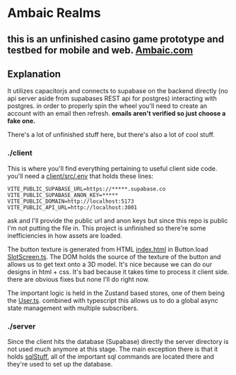 # Ambaic Realms

## this is an unfinished casino game prototype and testbed for mobile and web. [Ambaic.com](https://ambaic.com/)

## Explanation

It utilizes capacitorjs and connects to supabase on the backend directly (no api server aside from supabases REST api for postgres) interacting with postgres.  in order to properly spin the wheel you'll need to create an account with an email then refresh.  **emails aren't verified so just choose a fake one.**

There's a lot of unfinished stuff here, but there's also a lot of cool stuff.

### ./client

This is where you'll find everything pertaining to useful client side code.  you'll need a [client/src/.env](client/src/.env) that holds these lines:
```
VITE_PUBLIC_SUPABASE_URL=https://*****.supabase.co
VITE_PUBLIC_SUPABASE_ANON_KEY=*****
VITE_PUBLIC_DOMAIN=http://localhost:5173
VITE_PUBLIC_API_URL=http://localhost:3001
```

ask and I'll provide the public url and anon keys but since this repo is public I'm not putting the file in.  This project is unfinished so there're some inefficiencies in how assets are loaded.

The button texture is generated from HTML [index.html](client/src/index.html#L235) in Button.load [SlotScreen.ts](client/src/js/core/levels/SlotScreen.ts#L22).  The DOM holds the source of the texture of the button and allows us to get text onto a 3D model.  It's nice because we can do our designs in html + css.  It's bad because it takes time to process it client side.  there are obvious fixes but none I'll do right now.

The important logic is held in the Zustand based stores, one of them being the [User.ts](client/src/js/systems/User.ts).  combined with typescript this allows us to do a global async state management with multiple subscribers.


### ./server

Since the client hits the database (Supabase) directly the server directory is not used much anymore at this stage.  The main exception there is that it holds [sqlStuff](server/sqlStuff), all of the important sql commands are located there and they're used to set up the database.
